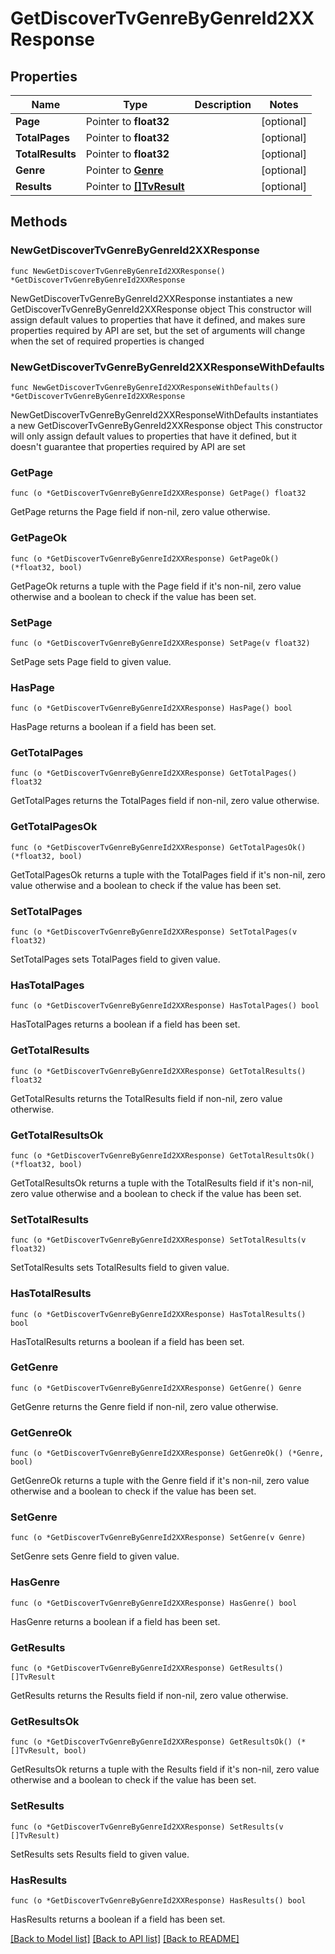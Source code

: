 # GetDiscoverTvGenreByGenreId2XXResponse

## Properties

Name | Type | Description | Notes
------------ | ------------- | ------------- | -------------
**Page** | Pointer to **float32** |  | [optional] 
**TotalPages** | Pointer to **float32** |  | [optional] 
**TotalResults** | Pointer to **float32** |  | [optional] 
**Genre** | Pointer to [**Genre**](Genre.md) |  | [optional] 
**Results** | Pointer to [**[]TvResult**](TvResult.md) |  | [optional] 

## Methods

### NewGetDiscoverTvGenreByGenreId2XXResponse

`func NewGetDiscoverTvGenreByGenreId2XXResponse() *GetDiscoverTvGenreByGenreId2XXResponse`

NewGetDiscoverTvGenreByGenreId2XXResponse instantiates a new GetDiscoverTvGenreByGenreId2XXResponse object
This constructor will assign default values to properties that have it defined,
and makes sure properties required by API are set, but the set of arguments
will change when the set of required properties is changed

### NewGetDiscoverTvGenreByGenreId2XXResponseWithDefaults

`func NewGetDiscoverTvGenreByGenreId2XXResponseWithDefaults() *GetDiscoverTvGenreByGenreId2XXResponse`

NewGetDiscoverTvGenreByGenreId2XXResponseWithDefaults instantiates a new GetDiscoverTvGenreByGenreId2XXResponse object
This constructor will only assign default values to properties that have it defined,
but it doesn't guarantee that properties required by API are set

### GetPage

`func (o *GetDiscoverTvGenreByGenreId2XXResponse) GetPage() float32`

GetPage returns the Page field if non-nil, zero value otherwise.

### GetPageOk

`func (o *GetDiscoverTvGenreByGenreId2XXResponse) GetPageOk() (*float32, bool)`

GetPageOk returns a tuple with the Page field if it's non-nil, zero value otherwise
and a boolean to check if the value has been set.

### SetPage

`func (o *GetDiscoverTvGenreByGenreId2XXResponse) SetPage(v float32)`

SetPage sets Page field to given value.

### HasPage

`func (o *GetDiscoverTvGenreByGenreId2XXResponse) HasPage() bool`

HasPage returns a boolean if a field has been set.

### GetTotalPages

`func (o *GetDiscoverTvGenreByGenreId2XXResponse) GetTotalPages() float32`

GetTotalPages returns the TotalPages field if non-nil, zero value otherwise.

### GetTotalPagesOk

`func (o *GetDiscoverTvGenreByGenreId2XXResponse) GetTotalPagesOk() (*float32, bool)`

GetTotalPagesOk returns a tuple with the TotalPages field if it's non-nil, zero value otherwise
and a boolean to check if the value has been set.

### SetTotalPages

`func (o *GetDiscoverTvGenreByGenreId2XXResponse) SetTotalPages(v float32)`

SetTotalPages sets TotalPages field to given value.

### HasTotalPages

`func (o *GetDiscoverTvGenreByGenreId2XXResponse) HasTotalPages() bool`

HasTotalPages returns a boolean if a field has been set.

### GetTotalResults

`func (o *GetDiscoverTvGenreByGenreId2XXResponse) GetTotalResults() float32`

GetTotalResults returns the TotalResults field if non-nil, zero value otherwise.

### GetTotalResultsOk

`func (o *GetDiscoverTvGenreByGenreId2XXResponse) GetTotalResultsOk() (*float32, bool)`

GetTotalResultsOk returns a tuple with the TotalResults field if it's non-nil, zero value otherwise
and a boolean to check if the value has been set.

### SetTotalResults

`func (o *GetDiscoverTvGenreByGenreId2XXResponse) SetTotalResults(v float32)`

SetTotalResults sets TotalResults field to given value.

### HasTotalResults

`func (o *GetDiscoverTvGenreByGenreId2XXResponse) HasTotalResults() bool`

HasTotalResults returns a boolean if a field has been set.

### GetGenre

`func (o *GetDiscoverTvGenreByGenreId2XXResponse) GetGenre() Genre`

GetGenre returns the Genre field if non-nil, zero value otherwise.

### GetGenreOk

`func (o *GetDiscoverTvGenreByGenreId2XXResponse) GetGenreOk() (*Genre, bool)`

GetGenreOk returns a tuple with the Genre field if it's non-nil, zero value otherwise
and a boolean to check if the value has been set.

### SetGenre

`func (o *GetDiscoverTvGenreByGenreId2XXResponse) SetGenre(v Genre)`

SetGenre sets Genre field to given value.

### HasGenre

`func (o *GetDiscoverTvGenreByGenreId2XXResponse) HasGenre() bool`

HasGenre returns a boolean if a field has been set.

### GetResults

`func (o *GetDiscoverTvGenreByGenreId2XXResponse) GetResults() []TvResult`

GetResults returns the Results field if non-nil, zero value otherwise.

### GetResultsOk

`func (o *GetDiscoverTvGenreByGenreId2XXResponse) GetResultsOk() (*[]TvResult, bool)`

GetResultsOk returns a tuple with the Results field if it's non-nil, zero value otherwise
and a boolean to check if the value has been set.

### SetResults

`func (o *GetDiscoverTvGenreByGenreId2XXResponse) SetResults(v []TvResult)`

SetResults sets Results field to given value.

### HasResults

`func (o *GetDiscoverTvGenreByGenreId2XXResponse) HasResults() bool`

HasResults returns a boolean if a field has been set.


[[Back to Model list]](../README.md#documentation-for-models) [[Back to API list]](../README.md#documentation-for-api-endpoints) [[Back to README]](../README.md)


